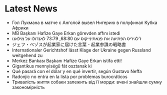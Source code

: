 # Latest News
-  Гол Лукмана в матче с Анголой вывел Нигерию в полуфинал Кубка Африки
-  MB Başkanı Hafize Gaye Erkan görevden affını istedi
-  ז'לגיריס הפתיעה את פנאתינייקוס עם 68:80, 73:79 לאנדולו על מילאנו
-  ジェフ・ベゾスが起業家に届けた言葉 - 起業参謀の戦略書
-  Internationaler Gerichtshof lässt Klage der Ukraine gegen Russland weitgehend zu
-  Merkez Bankası Başkanı Hafize Gaye Erkan istifa etti!
-  Gigantikus mennyiségű fát osztanak ki
-  Qué pasará con el dólar y en qué invertir, según Gustavo Neffa
-  Radonjic no entra en la lista por problemas burocráticos
-  Тривалість життя собаки залежить від її морди: вчені знайшли сумну закономірність
